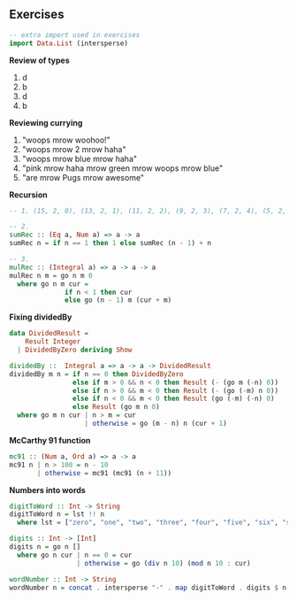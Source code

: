 Exercises
---------

``` haskell
-- extra import used in exercises
import Data.List (intersperse)
```

**Review of types**

1.  d
2.  b
3.  d
4.  b

**Reviewing currying**

1.  "woops mrow woohoo!"
2.  "woops mrow 2 mrow haha"
3.  "woops mrow blue mrow haha"
4.  "pink mrow haha mrow green mrow woops mrow blue"
5.  "are mrow Pugs mrow awesome"

**Recursion**

``` haskell
-- 1. (15, 2, 0), (13, 2, 1), (11, 2, 2), (9, 2, 3), (7, 2, 4), (5, 2, 5), (3, 2, 6), (1, 2, 7)

-- 2.
sumRec :: (Eq a, Num a) => a -> a
sumRec n = if n == 1 then 1 else sumRec (n - 1) + n

-- 3.
mulRec :: (Integral a) => a -> a -> a
mulRec n m = go n m 0
  where go n m cur =
              if n < 1 then cur
              else go (n - 1) m (cur + m)
```

**Fixing dividedBy**

``` haskell
data DividedResult =
    Result Integer
  | DividedByZero deriving Show

dividedBy ::  Integral a => a -> a -> DividedResult
dividedBy m n = if n == 0 then DividedByZero
                else if m > 0 && n < 0 then Result (- (go m (-n) 0))
                else if n > 0 && m < 0 then Result (- (go (-m) n 0))
                else if n < 0 && m < 0 then Result (go (-m) (-n) 0)
                else Result (go m n 0)
  where go m n cur | n > m = cur
                   | otherwise = go (m - n) n (cur + 1)
```

**McCarthy 91 function**

``` haskell
mc91 :: (Num a, Ord a) => a -> a
mc91 n | n > 100 = n - 10
       | otherwise = mc91 (mc91 (n + 11))
```

**Numbers into words**

``` haskell
digitToWord :: Int -> String
digitToWord n = lst !! n
  where lst = ["zero", "one", "two", "three", "four", "five", "six", "seven", "eight", "nine"]

digits :: Int -> [Int]
digits n = go n []
  where go n cur | n == 0 = cur
                 | otherwise = go (div n 10) (mod n 10 : cur)

wordNumber :: Int -> String
wordNumber n = concat . intersperse "-" . map digitToWord . digits $ n
```